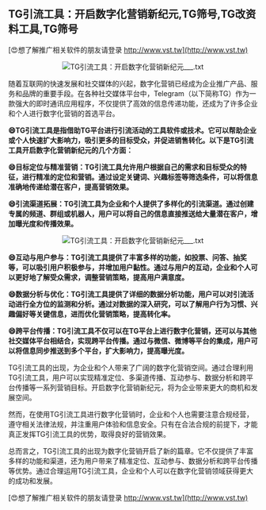 ## **TG引流工具：开启数字化营销新纪元,TG筛号,TG改资料工具,TG筛号**

[😍想了解推广相关软件的朋友请登录 http://www.vst.tw](http://www.vst.tw)

 <center><img src="https://vst.tw/MP4/tuiguang/png/2.png" alt="TG引流工具：开启数字化营销新纪元___.txt"></center>

随着互联网的快速发展和社交媒体的兴起，数字化营销已经成为企业推广产品、服务和品牌的重要手段。在各种社交媒体平台中，Telegram（以下简称TG）作为一款强大的即时通讯应用程序，不仅提供了高效的信息传递功能，还成为了许多企业和个人进行数字化营销的首选平台。

**😄TG引流工具是指借助TG平台进行引流活动的工具软件或技术。它可以帮助企业或个人快速扩大影响力，吸引更多的目标受众，并促进销售转化。以下是TG引流工具开启数字化营销新纪元的几个方面：**

**😄目标定位与精准营销：TG引流工具允许用户根据自己的需求和目标受众的特征，进行精准的定位和营销。通过设定关键词、兴趣标签等筛选条件，可以将信息准确地传递给潜在客户，提高营销效果。**

**😄引流渠道拓展：TG引流工具为企业和个人提供了多样化的引流渠道。通过创建专属的频道、群组或机器人，用户可以将自己的信息直接推送给大量潜在客户，增加曝光度和传播效果。**

 <center><img src="https://vst.tw/MP4/tuiguang/png/8.png" alt="TG引流工具：开启数字化营销新纪元___.txt"></center>

**😄互动与用户参与：TG引流工具提供了丰富多样的功能，如投票、问答、抽奖等，可以吸引用户积极参与，并增加用户黏性。通过与用户的互动，企业和个人可以更好地了解受众需求，调整营销策略，提高用户满意度。**

**😄数据分析与优化：TG引流工具提供了详细的数据分析功能，用户可以对引流活动进行全方位的监测和分析。通过对数据的深入研究，可以了解用户行为习惯、兴趣偏好等关键信息，进而优化营销策略，提高转化率。**

**😄跨平台传播：TG引流工具不仅可以在TG平台上进行数字化营销，还可以与其他社交媒体平台相结合，实现跨平台传播。通过与微信、微博等平台的集成，用户可以将信息同步推送到多个平台，扩大影响力，提高曝光度。**

TG引流工具的出现，为企业和个人带来了广阔的数字化营销空间。通过合理利用TG引流工具，用户可以实现精准定位、多渠道传播、互动参与、数据分析和跨平台传播等一系列营销目标。开启数字化营销新纪元，将为企业带来更大的商机和发展空间。

然而，在使用TG引流工具进行数字化营销时，企业和个人也需要注意合规经营，遵守相关法律法规，并注重用户体验和信息安全。只有在合法合规的前提下，才能真正发挥TG引流工具的优势，取得良好的营销效果。

总而言之，TG引流工具的出现为数字化营销开启了新的篇章。它不仅提供了丰富多样的功能和渠道，还为用户带来了精准定位、互动参与、数据分析和跨平台传播等优势。通过合理运用TG引流工具，企业和个人可以在数字化营销领域获得更大的成功和发展。

[😍想了解推广相关软件的朋友请登录 http://www.vst.tw](http://www.vst.tw)



